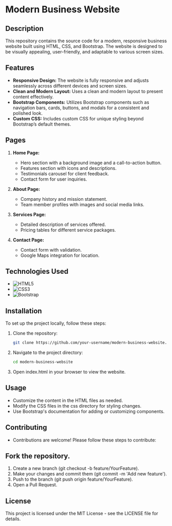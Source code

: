# Modern Business Website

## Description
This repository contains the source code for a modern, responsive business website built using HTML, CSS, and Bootstrap. The website is designed to be visually appealing, user-friendly, and adaptable to various screen sizes.

## Features
- **Responsive Design:** The website is fully responsive and adjusts seamlessly across different devices and screen sizes.
- **Clean and Modern Layout:** Uses a clean and modern layout to present content effectively.
- **Bootstrap Components:** Utilizes Bootstrap components such as navigation bars, cards, buttons, and modals for a consistent and polished look.
- **Custom CSS:** Includes custom CSS for unique styling beyond Bootstrap’s default themes.

## Pages
1. **Home Page:**
   - Hero section with a background image and a call-to-action button.
   - Features section with icons and descriptions.
   - Testimonials carousel for client feedback.
   - Contact form for user inquiries.

2. **About Page:**
   - Company history and mission statement.
   - Team member profiles with images and social media links.

3. **Services Page:**
   - Detailed description of services offered.
   - Pricing tables for different service packages.

4. **Contact Page:**
   - Contact form with validation.
   - Google Maps integration for location.

## Technologies Used
- ![HTML5](https://img.shields.io/badge/HTML5-E34F26?style=for-the-badge&logo=html5&logoColor=white)
- ![CSS3](https://img.shields.io/badge/CSS3-1572B6?style=for-the-badge&logo=css3&logoColor=white)
- ![Bootstrap](https://img.shields.io/badge/Bootstrap-563D7C?style=for-the-badge&logo=bootstrap&logoColor=white)

## Installation
To set up the project locally, follow these steps:

1. Clone the repository:
   ```bash
   git clone https://github.com/your-username/modern-business-website.git

2. Navigate to the project directory:
   ```bash
   cd modern-business-website
   
3. Open index.html in your browser to view the website.

## Usage
- Customize the content in the HTML files as needed.
- Modify the CSS files in the css directory for styling changes.
- Use Bootstrap's documentation for adding or customizing components.
  
## Contributing
- Contributions are welcome! Please follow these steps to contribute:

## Fork the repository.
1. Create a new branch (git checkout -b feature/YourFeature).
2. Make your changes and commit them (git commit -m 'Add new feature').
3. Push to the branch (git push origin feature/YourFeature).
4. Open a Pull Request.

## License
This project is licensed under the MIT License - see the LICENSE file for details.
